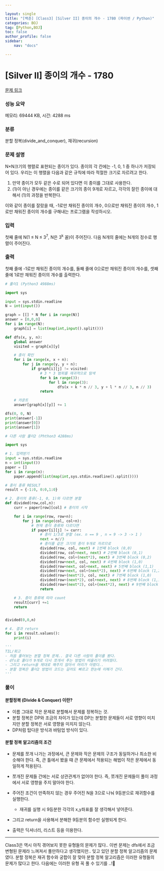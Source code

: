 ```yaml
---

layout: single
title: "[백준] [Class3] [Silver II] 종이의 개수 - 1780 (파이썬 / Python)"
categories: BOJ
tag: [Python,BOJ]
toc: false
author_profile: false
sidebar:
    nav: "docs"

---
```

# [Silver II] 종이의 개수 - 1780 

[문제 링크](https://www.acmicpc.net/problem/1780) 

### 성능 요약

메모리: 69444 KB, 시간: 4288 ms

### 분류

분할 정복(divide_and_conquer), 재귀(recursion)

### 문제 설명

<p>N×N크기의 행렬로 표현되는 종이가 있다. 종이의 각 칸에는 -1, 0, 1 중 하나가 저장되어 있다. 우리는 이 행렬을 다음과 같은 규칙에 따라 적절한 크기로 자르려고 한다.</p>

<ol>
	<li>만약 종이가 모두 같은 수로 되어 있다면 이 종이를 그대로 사용한다.</li>
	<li>(1)이 아닌 경우에는 종이를 같은 크기의 종이 9개로 자르고, 각각의 잘린 종이에 대해서 (1)의 과정을 반복한다.</li>
</ol>

<p>이와 같이 종이를 잘랐을 때, -1로만 채워진 종이의 개수, 0으로만 채워진 종이의 개수, 1로만 채워진 종이의 개수를 구해내는 프로그램을 작성하시오.</p>

### 입력 

 <p>첫째 줄에 N(1 ≤ N ≤ 3<sup>7</sup>, N은 3<sup>k</sup> 꼴)이 주어진다. 다음 N개의 줄에는 N개의 정수로 행렬이 주어진다.</p>

### 출력 

 <p>첫째 줄에 -1로만 채워진 종이의 개수를, 둘째 줄에 0으로만 채워진 종이의 개수를, 셋째 줄에 1로만 채워진 종이의 개수를 출력한다.</p>



```python
# 풀이1 (Python3 4988ms)

import sys

input = sys.stdin.readline
N = int(input())

graph = [[] * N for i in range(N)]
answer = [0,0,0]
for i in range(N):
    graph[i] = list(map(int,input().split()))

def dfs(x, y, n):
    global answer
    visited = graph[x][y]

    # 종이 확인
    for i in range(x, x + n):
        for j in range(y, y + n):
            if graph[i][j] != visited:
                # 3 * 3 범위를 재귀적으로 탐색
                for k in range(3):
                    for l in range(3):
                        dfs(x + k * n // 3, y + l * n // 3, n // 3)
                return

    # 카운트
    answer[graph[x][y]] += 1

dfs(0, 0, N)
print(answer[-1])
print(answer[0])
print(answer[1])

# 다른 사람 풀이2 (Phthon3 4288ms)

import sys

# 1. 입력받기 
input = sys.stdin.readline
n = int(input())
paper = []
for i in range(n):
    paper.append(list(map(int,sys.stdin.readline().split())))

# 종이 종류 RESULT 
result = {-1:0, 0:0,1:0}

# 2. 종이의 종류(-1, 0, 1)와 다르면 분할 
def divided(row,col,n):
    curr = paper[row][col] # 종이의 시작 

    for i in range(row, row+n):
        for j in range(col, col+n):
            # 현재 종이 종류와 다르다면 
            if paper[i][j] != curr:
                # 종이 1/3로 분할 (ex. n == 9 , n = 9 -> 3 -> 1 )
                next = n//3
                # 종이를 같은 크기의 종이 9개로 자르므로 
                divided(row, col, next) # 1번째 block (0,0)
                divided(row, col+next, next) # 2번째 block (0,1)
                divided(row, col+(next*2), next) # 3번째 block (0,2)
                divided(row+next, col, next) # 4번째 block (1,0)
                divided(row+next, col+next, next) # 5번째 block (1,1)
                divided(row+next, col+(next*2), next) # 6번째 block (1,2)
                divided(row+(next*2), col, next) # 7번째 block (1,0)
                divided(row+(next*2), col+next, next) # 8번째 block (1,1)
                divided(row+(next*2), col+(next*2), next) # 9번째 block (1,2)
                return 

    # 3. 종이 종류에 따라 count 
    result[curr] +=1 
    return 


divided(0,0,n)

# 4. 결과 return 
for i in result.values():
    print(i)

'''
TIL/회고
- 처음 풀어보는 분할 정복 문제.. 결국 다른 사람의 풀이를 봤다.
- dfs로 풀다가 9개로 다시 쪼개서 푸는 방법이 떠올리기 어려웠다.
- 그리고 return을 제대로 해주지 않아서 머리가 아팠다..
- 분할 정복은 풀이2 방법이 코드는 길어도 빠르고 한눈에 이해가 간다.
'''
```

### 풀이

#### 분할정복 (Divide & Conquer) 이란?

  * 이름 그대로 작은 문제로 분할해서 문제를 정복하는 것.
  * 분할 정복은 DP와 조금의 차이가 있는데 DP는 분할한 문제들이 서로 영향이 미치지만 분할 정복은 서로 영향을 미치지 않는다.
  * DP처럼 탑다운 방식과 바텀업 방식이 있다.

#### 분할 정복 알고리즘의 조건
  * 문제를 쪼개 나가는 과정에서, 큰 문제와 작은 문제의 구조가 동일하거나 최소한 비슷해야 한다. 즉, 큰 틀에서 봤을 때 큰 문제에서 적용되는 해법이 작은 문제에서 동일하게 적용된다.
  * 쪼개진 문제들 간에는 서로 상관관계가 없어야 한다. 즉, 쪼개진 문제들이 풀이 과정에서 서로 영향을 주지 말아야 한다.

* 주어진 조건이 만족하지 않는 경우 주어진 N을 3으로 나눠 9등분으로 재귀함수를 실행한다.
  * 재귀를 실행 시 9등분한 각각의 x,y좌표를 잘 생각해서 넣어준다.
* 그리고 return을 사용해서 분해한 9등분의 함수만 실행되게 한다.
* 출력은 딕셔너리, 리스트 등을 이용한다.

---
Class3은 역시 아직 겪어보지 못한 유형들의 문제가 많다.. 이번 문제는 dfs에서 조금 변형된 문제라 느껴져서 풀만하다고 생각했지만.. 잊고 있던 분할 정복 알고리즘의 문제였다.
분할 정복은 재귀 함수와 궁합이 잘 맞아 분할 정복 알고리즘은 이러한 유형들의 문제가 많다고 한다. 다음에는 이러한 유형 꼭 풀 수 있기를 ..!🙏
